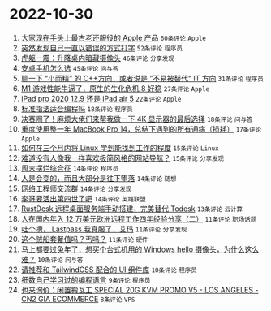 # 2022-10-30

1. [大家现在手头上最古老还服役的 Apple 产品](https://www.v2ex.com/t/891165) `60条评论` `Apple`
1. [突然发现自己一直以错误的方式打字](https://www.v2ex.com/t/891131) `52条评论` `程序员`
1. [虎躯一震：升降桌内暗藏摄像头](https://www.v2ex.com/t/891101) `46条评论` `分享发现`
1. [安卓手机怎么选](https://www.v2ex.com/t/891114) `45条评论` `问与答`
1. [聊一下 “小而精” 的 C++方向，或者说是 ”不易被替代“ IT 方向](https://www.v2ex.com/t/891097) `31条评论` `程序员`
1. [M1 游戏性能牛逼了，原生的生化危机 8 好稳](https://www.v2ex.com/t/891152) `27条评论` `Apple`
1. [iPad pro 2020 12.9 还是 iPad air 5](https://www.v2ex.com/t/891082) `22条评论` `Apple`
1. [标准指法适合编程吗](https://www.v2ex.com/t/891157) `18条评论` `程序员`
1. [决赛圈了！麻烦大佬们来帮我做一下 4K 显示器的最后选择](https://www.v2ex.com/t/891141) `18条评论` `问与答`
1. [重度使用整一年 MacBook Pro 14，总结下遇到的所有通病（损耗）](https://www.v2ex.com/t/891176) `17条评论` `Apple`
1. [如何在三个月内将 Linux 学到能找到工作的程度](https://www.v2ex.com/t/891120) `15条评论` `Linux`
1. [难道没有人像我一样喜欢极简风格的网站导航？](https://www.v2ex.com/t/891086) `15条评论` `分享发现`
1. [周末摆烂综合征](https://www.v2ex.com/t/891175) `14条评论` `程序员`
1. [人是会变的，而且大部分是往下堕落](https://www.v2ex.com/t/891172) `14条评论` `随想`
1. [网络工程师交流群](https://www.v2ex.com/t/891098) `14条评论` `分享发现`
1. [李哥要活出第四世了吧](https://www.v2ex.com/t/891089) `14条评论` `英雄联盟`
1. [RustDesk 远程桌面服务端手动搭建，完美替代 Todesk](https://www.v2ex.com/t/891123) `13条评论` `云计算`
1. [人在国内年入 12 万美元欧洲远程工作四年经验分享（二）](https://www.v2ex.com/t/891169) `11条评论` `职场话题`
1. [吐个槽， Lastpass 我真服了，艾玛](https://www.v2ex.com/t/891116) `11条评论` `分享发现`
1. [这个贼船套餐值吗？丐吗？](https://www.v2ex.com/t/891091) `11条评论` `硬件`
1. [马上都要过兔年了，想买个台式机用的 Windows hello 摄像头，为什么这么难？](https://www.v2ex.com/t/891130) `10条评论` `问与答`
1. [请推荐和 TailwindCSS 配合的 UI 组件库](https://www.v2ex.com/t/891088) `10条评论` `程序员`
1. [细数自己学习过的编程语言](https://www.v2ex.com/t/891197) `9条评论` `程序员`
1. [也来询价：闲置搬瓦工 SPECIAL 20G KVM PROMO V5 - LOS ANGELES - CN2 GIA ECOMMERCE](https://www.v2ex.com/t/891168) `8条评论` `VPS`
